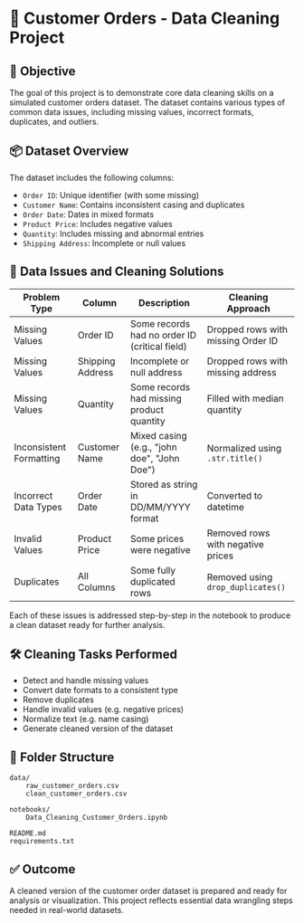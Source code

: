 # 🧹 Customer Orders - Data Cleaning Project

## 🎯 Objective
The goal of this project is to demonstrate core data cleaning skills on a simulated customer orders dataset. The dataset contains various types of common data issues, including missing values, incorrect formats, duplicates, and outliers.

## 📦 Dataset Overview
The dataset includes the following columns:
- `Order ID`: Unique identifier (with some missing)
- `Customer Name`: Contains inconsistent casing and duplicates
- `Order Date`: Dates in mixed formats
- `Product Price`: Includes negative values
- `Quantity`: Includes missing and abnormal entries
- `Shipping Address`: Incomplete or null values

## 🧹 Data Issues and Cleaning Solutions

| Problem Type           | Column             | Description                                                                 | Cleaning Approach                          |
|------------------------|--------------------|-----------------------------------------------------------------------------|--------------------------------------------|
| Missing Values         | Order ID           | Some records had no order ID (critical field)                              | Dropped rows with missing Order ID         |
| Missing Values         | Shipping Address   | Incomplete or null address                                                  | Dropped rows with missing address          |
| Missing Values         | Quantity           | Some records had missing product quantity                                  | Filled with median quantity                |
| Inconsistent Formatting| Customer Name      | Mixed casing (e.g., "john doe", "John Doe")                                | Normalized using `.str.title()`            |
| Incorrect Data Types   | Order Date         | Stored as string in DD/MM/YYYY format                                      | Converted to datetime                      |
| Invalid Values         | Product Price      | Some prices were negative                                                  | Removed rows with negative prices          |
| Duplicates             | All Columns        | Some fully duplicated rows                                                 | Removed using `drop_duplicates()`          |

Each of these issues is addressed step-by-step in the notebook to produce a clean dataset ready for further analysis.

## 🛠️ Cleaning Tasks Performed
- Detect and handle missing values
- Convert date formats to a consistent type
- Remove duplicates
- Handle invalid values (e.g. negative prices)
- Normalize text (e.g. name casing)
- Generate cleaned version of the dataset

## 📁 Folder Structure
```
data/
    raw_customer_orders.csv
    clean_customer_orders.csv

notebooks/
    Data_Cleaning_Customer_Orders.ipynb

README.md
requirements.txt
```

## ✅ Outcome
A cleaned version of the customer order dataset is prepared and ready for analysis or visualization. This project reflects essential data wrangling steps needed in real-world datasets.

